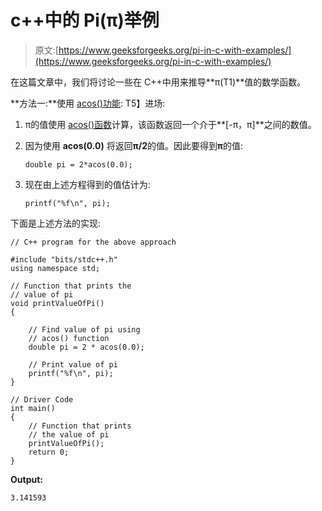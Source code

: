 # c++中的 Pi(π)举例

> 原文:[https://www.geeksforgeeks.org/pi-in-c-with-examples/](https://www.geeksforgeeks.org/pi-in-c-with-examples/)

在这篇文章中，我们将讨论一些在 C++中用来推导**π(T1)**值的数学函数。

**方法一:**使用 [acos()功能](https://www.geeksforgeeks.org/acos-function-in-c-stl/):
T5】进场:

1.  π的值使用 [acos()函数](https://www.geeksforgeeks.org/acos-function-in-c-stl/)计算，该函数返回一个介于**[-π，π]**之间的数值。
2.  因为使用 **acos(0.0)** 将返回**π/2**的值。因此要得到**π**的值:

    ```
    double pi = 2*acos(0.0);

    ```

3.  现在由上述方程得到的值估计为:

    ```
    printf("%f\n", pi);

    ```

下面是上述方法的实现:

```
// C++ program for the above approach

#include "bits/stdc++.h"
using namespace std;

// Function that prints the
// value of pi
void printValueOfPi()
{

    // Find value of pi using
    // acos() function
    double pi = 2 * acos(0.0);

    // Print value of pi
    printf("%f\n", pi);
}

// Driver Code
int main()
{
    // Function that prints
    // the value of pi
    printValueOfPi();
    return 0;
}
```

**Output:**

```
3.141593

```